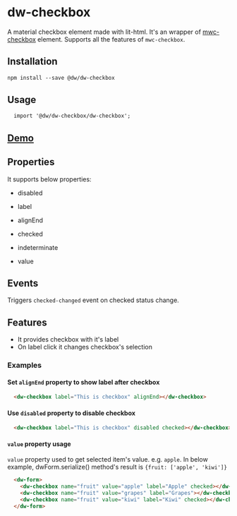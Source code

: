 # dw-checkbox

A material checkbox element made with lit-html. It's an wrapper of [mwc-checkbox](https://github.com/material-components/material-components-web-components/tree/master/packages/checkbox) element. Supports all the features of `mwc-checkbox`.

## Installation

``` html
npm install --save @dw/dw-checkbox
```

## Usage

``` html
  import '@dw/dw-checkbox/dw-checkbox';
```

## [Demo](https://dreamworldsolutions.github.io/dw-checkbox/demo/index.html)

## Properties

It supports below properties:

- disabled

- label

- alignEnd

- checked

- indeterminate

- value

## Events

Triggers `checked-changed` event on checked status change.

## Features

- It provides checkbox with it's label
- On label click it changes checkbox's selection

### Examples

#### Set `alignEnd` property to show label after checkbox
``` html
  <dw-checkbox label="This is checkbox" alignEnd></dw-checkbox>
```

#### Use `disabled` property to disable checkbox
``` html
  <dw-checkbox label="This is checkbox" disabled checked></dw-checkbox>
```

#### `value` property usage
`value` property used to get selected item's value. e.g. `apple`.
In below example, dwForm.serialize() method's result is `{fruit: ['apple', 'kiwi']}`

``` html
  <dw-form>
    <dw-checkbox name="fruit" value="apple" label="Apple" checked></dw-checkbox>
    <dw-checkbox name="fruit" value="grapes" label="Grapes"></dw-checkbox>
    <dw-checkbox name="fruit" value="kiwi" label="Kiwi" checked></dw-checkbox>
  </dw-form>
```